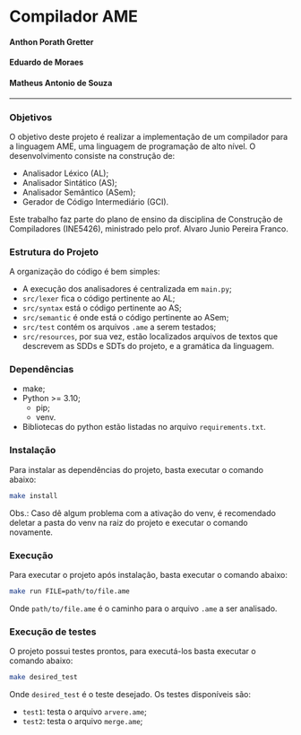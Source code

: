 # Compilador AME

#### Anthon Porath Gretter
#### Eduardo de Moraes
#### Matheus Antonio de Souza

---

### Objetivos

O objetivo deste projeto é realizar a implementação de um compilador para a linguagem 
AME, uma linguagem de programação de alto nível. O desenvolvimento consiste na construção de:

- Analisador Léxico (AL);
- Analisador Sintático (AS);
- Analisador Semântico (ASem);
- Gerador de Código Intermediário (GCI).

Este trabalho faz parte do plano de ensino da disciplina de Construção de Compiladores 
(INE5426), ministrado pelo prof. Alvaro Junio Pereira Franco.

### Estrutura do Projeto

A organização do código é bem simples:
- A execução dos analisadores é centralizada em `main.py`;
- `src/lexer` fica o código pertinente ao AL; 
- `src/syntax` está o código pertinente ao AS; 
- `src/semantic` é onde está o código pertinente ao ASem;
- `src/test` contém os arquivos `.ame` a serem testados; 
- `src/resources`, por sua vez, estão localizados arquivos de textos que descrevem as
SDDs e SDTs do projeto, e a gramática da linguagem.

### Dependências

- make;
- Python >= 3.10;
  - pip;
  - venv.
- Bibliotecas do python estão listadas no arquivo `requirements.txt`.

### Instalação

Para instalar as dependências do projeto, basta executar o comando abaixo:

```bash
make install
```
Obs.: Caso dê algum problema com a ativação do venv, é recomendado deletar a pasta do venv
na raiz do projeto e executar o comando novamente.

### Execução

Para executar o projeto após instalação, basta executar o comando abaixo:

```bash
make run FILE=path/to/file.ame
```

Onde `path/to/file.ame` é o caminho para o arquivo `.ame` a ser analisado.

### Execução de testes

O projeto possui testes prontos, para executá-los basta executar o comando abaixo:

```bash
make desired_test
```

Onde `desired_test` é o teste desejado. Os testes disponíveis são:
- `test1`: testa o arquivo `arvere.ame`;
- `test2`: testa o arquivo `merge.ame`;

